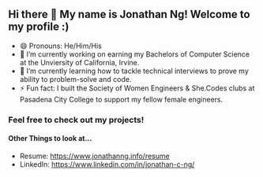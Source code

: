 ## Hi there 👋 My name is Jonathan Ng! Welcome to my profile :)

- 😄 Pronouns: He/Him/His
- 🔭 I’m currently working on earning my Bachelors of Computer Science at the Unviersity of California, Irvine.
- 🌱 I’m currently learning how to tackle technical interviews to prove my ability to problem-solve and code.
- ⚡ Fun fact: I built the Society of Women Engineers & She.Codes clubs at Pasadena City College to support my fellow female engineers.

### Feel free to check out my projects!

#### Other Things to look at...

- Resume: https://www.jonathanng.info/resume
- LinkedIn: https://www.linkedin.com/in/jonathan-c-ng/



<!--
**JonathanCNg/JonathanCNg** is a ✨ _special_ ✨ repository because its `README.md` (this file) appears on your GitHub profile.

Here are some ideas to get you started:

- 🔭 I’m currently working on ...
- 🌱 I’m currently learning ...
- 👯 I’m looking to collaborate on ...
- 🤔 I’m looking for help with ...
- 💬 Ask me about ...
- 📫 How to reach me: ...
- 😄 Pronouns: ...
- ⚡ Fun fact: ...
-->
